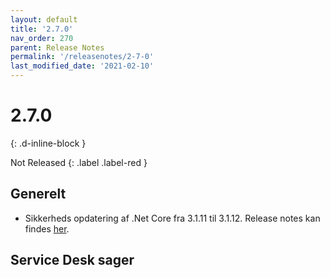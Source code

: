 ```yaml
---
layout: default
title: '2.7.0'
nav_order: 270
parent: Release Notes
permalink: '/releasenotes/2-7-0'
last_modified_date: '2021-02-10'
---
```


# 2.7.0
{: .d-inline-block }

Not Released
{: .label .label-red }

## Generelt
- Sikkerheds opdatering af .Net Core fra 3.1.11 til 3.1.12. Release notes kan findes [her](https://github.com/dotnet/core/blob/master/release-notes/3.1/3.1.12/3.1.12.md).


## Service Desk sager

